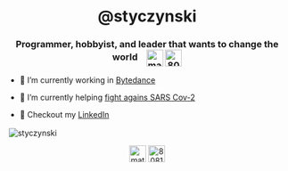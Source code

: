 <h1 align="center">@styczynski</h1>
<h3 align="center">Programmer, hobbyist, and leader that wants to change the world &nbsp;&nbsp;&nbsp;<a href="https://linkedin.com/in/piotrstyczynski" target="blank"><img align="center" src="https://cdn.jsdelivr.net/npm/simple-icons@3.0.1/icons/linkedin.svg" alt="mateuszdorobek" height="30" width="30" /></a>
<a href="https://stackoverflow.com/users/8758309/piotr-styczy%c5%84ski" target="blank"><img align="center" src="https://cdn.jsdelivr.net/npm/simple-icons@3.0.1/icons/stackoverflow.svg" alt="8081835" height="30" width="30" /></a></h3>

- 🔭 I’m currently working in [Bytedance](https://ailab.bytedance.com/research)

- 🌱 I’m currently helping [fight agains SARS Cov-2](http://covidgenomics.com/)

- 📝 Checkout my [LinkedIn](https://www.linkedin.com/in/piotrstyczynski/)

<p>&nbsp;<img align="center" src="https://github-readme-stats.vercel.app/api?username=styczynski&show_icons=true" alt="styczynski" /></p>

<p align="center">
<a href="https://linkedin.com/in/piotrstyczynski" target="blank"><img align="center" src="https://cdn.jsdelivr.net/npm/simple-icons@3.0.1/icons/linkedin.svg" alt="mateuszdorobek" height="30" width="30" /></a>
<a href="https://stackoverflow.com/users/8758309/piotr-styczy%c5%84ski" target="blank"><img align="center" src="https://cdn.jsdelivr.net/npm/simple-icons@3.0.1/icons/stackoverflow.svg" alt="8081835" height="30" width="30" /></a>
</p>
